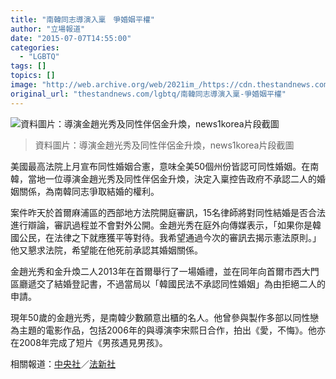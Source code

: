 ```yaml
---
title: "南韓同志導演入稟　爭婚姻平權"
author: "立場報道"
date: "2015-07-07T14:55:00"
categories:
  - "LGBTQ"
tags: []
topics: []
image: "http://web.archive.org/web/2021im_/https://cdn.thestandnews.com/media/photos/cache/Screen20Shot202015-07-0720at203.55.4620PM201_maghj_1200x0.png"
original_url: "thestandnews.com/lgbtq/南韓同志導演入稟-爭婚姻平權"
---
```

![資料圖片：導演金趙光秀及同性伴侶金升煥，news1korea片段截圖](http://web.archive.org/web/2021im_/https://cdn.thestandnews.com/media/photos/cache/Screen20Shot202015-07-0720at203.55.4620PM201_maghj_1200x0.png)

> 資料圖片：導演金趙光秀及同性伴侶金升煥，news1korea片段截圖

美國最高法院上月宣布同性婚姻合憲，意味全美50個州份皆認可同性婚姻。在南韓，當地一位導演金趙光秀及同性伴侶金升煥，決定入稟控告政府不承認二人的婚姻關係，為南韓同志爭取結婚的權利。

案件昨天於首爾麻浦區的西部地方法院開庭審訊，15名律師將對同性結婚是否合法進行辯論，審訊過程並不會對外公開。金趙光秀在庭外向傳媒表示，「如果你是韓國公民，在法律之下就應獲平等對待。我希望通過今次的審訊去揭示憲法原則。」他又懇求法院，希望能在他死前承認其婚姻關係。

金趙光秀和金升煥二人2013年在首爾舉行了一場婚禮，並在同年向首爾市西大門區廳遞交了結婚登記書，不過當局以「韓國民法不承認同性婚姻」為由拒絕二人的申請。

現年50歲的金趙光秀，是南韓少數願意出櫃的名人。他曾參與製作多部以同性戀為主題的電影作品，包括2006年的與導演李宋熙日合作，拍出《愛，不悔》。他亦在2008年完成了短片《男孩遇見男孩》。

相關報道：[中央社](http://web.archive.org/web/20210628182524/http://www.cna.com.tw/news/aopl/201507070093-1.aspx)／[法新社](http://web.archive.org/web/20210628182524/http://news.yahoo.com/gay-couple-sue-recognition-south-korea-043107677.html)